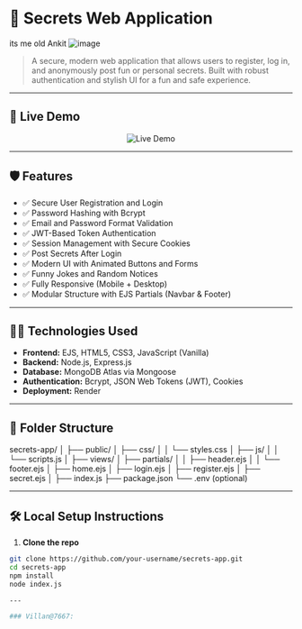 # 🔐 Secrets Web Application
its me old Ankit 
![image](https://github.com/user-attachments/assets/4a4b07ed-70fe-4367-a053-c6e6381692fc)



> A secure, modern web application that allows users to register, log in, and anonymously post fun or personal secrets. Built with robust authentication and stylish UI for a fun and safe experience.

---

## 🔗 Live Demo

<div align="center">
  <a href="https://secrets-massage-app.onrender.com" target="_blank" style="text-decoration:none;">
    <img src="https://img.shields.io/badge/%F0%9F%9F%A2%20Live%20Now%20-%20Click%20to%20Open-6366f1?style=for-the-badge&logo=vercel&logoColor=white" alt="Live Demo" />
  </a>
</div>


---

## 🛡️ Features

- ✅ Secure User Registration and Login
- ✅ Password Hashing with Bcrypt
- ✅ Email and Password Format Validation
- ✅ JWT-Based Token Authentication
- ✅ Session Management with Secure Cookies
- ✅ Post Secrets After Login
- ✅ Modern UI with Animated Buttons and Forms
- ✅ Funny Jokes and Random Notices
- ✅ Fully Responsive (Mobile + Desktop)
- ✅ Modular Structure with EJS Partials (Navbar & Footer)

---

## 🧑‍💻 Technologies Used

- **Frontend:** EJS, HTML5, CSS3, JavaScript (Vanilla)
- **Backend:** Node.js, Express.js
- **Database:** MongoDB Atlas via Mongoose
- **Authentication:** Bcrypt, JSON Web Tokens (JWT), Cookies
- **Deployment:** Render

---

## 📁 Folder Structure

secrets-app/
│
├── public/
│ ├── css/
│ │ └── styles.css
│ ├── js/
│ │ └── scripts.js
│
├── views/
│ ├── partials/
│ │ ├── header.ejs
│ │ └── footer.ejs
│ ├── home.ejs
│ ├── login.ejs
│ ├── register.ejs
│ ├── secret.ejs
│
├── index.js
├── package.json
└── .env (optional)

---

## 🛠️ Local Setup Instructions

1. **Clone the repo**

```bash
git clone https://github.com/your-username/secrets-app.git
cd secrets-app
npm install
node index.js

---

### Villan@7667:

